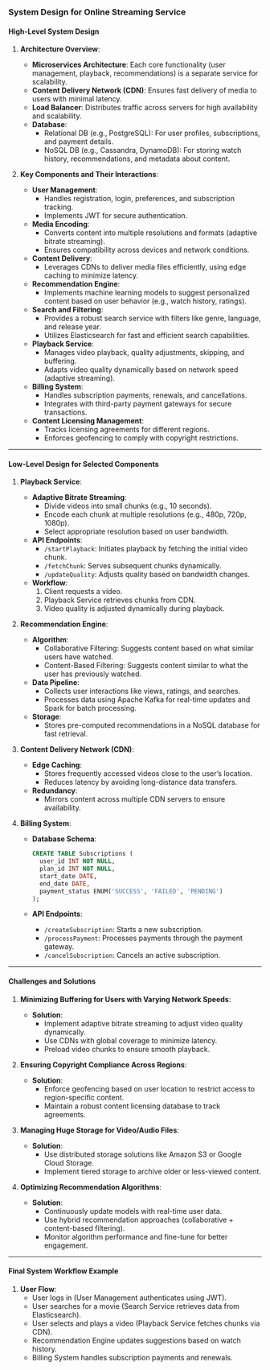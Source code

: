 ### **System Design for Online Streaming Service**

#### **High-Level System Design**

1.  **Architecture Overview**:
    
    -   **Microservices Architecture**: Each core functionality (user management, playback, recommendations) is a separate service for scalability.
    -   **Content Delivery Network (CDN)**: Ensures fast delivery of media to users with minimal latency.
    -   **Load Balancer**: Distributes traffic across servers for high availability and scalability.
    -   **Database**:
        -   Relational DB (e.g., PostgreSQL): For user profiles, subscriptions, and payment details.
        -   NoSQL DB (e.g., Cassandra, DynamoDB): For storing watch history, recommendations, and metadata about content.
2.  **Key Components and Their Interactions**:
    
    -   **User Management**:
        -   Handles registration, login, preferences, and subscription tracking.
        -   Implements JWT for secure authentication.
    -   **Media Encoding**:
        -   Converts content into multiple resolutions and formats (adaptive bitrate streaming).
        -   Ensures compatibility across devices and network conditions.
    -   **Content Delivery**:
        -   Leverages CDNs to deliver media files efficiently, using edge caching to minimize latency.
    -   **Recommendation Engine**:
        -   Implements machine learning models to suggest personalized content based on user behavior (e.g., watch history, ratings).
    -   **Search and Filtering**:
        -   Provides a robust search service with filters like genre, language, and release year.
        -   Utilizes Elasticsearch for fast and efficient search capabilities.
    -   **Playback Service**:
        -   Manages video playback, quality adjustments, skipping, and buffering.
        -   Adapts video quality dynamically based on network speed (adaptive streaming).
    -   **Billing System**:
        -   Handles subscription payments, renewals, and cancellations.
        -   Integrates with third-party payment gateways for secure transactions.
    -   **Content Licensing Management**:
        -   Tracks licensing agreements for different regions.
        -   Enforces geofencing to comply with copyright restrictions.

----------

#### **Low-Level Design for Selected Components**

1.  **Playback Service**:
    
    -   **Adaptive Bitrate Streaming**:
        -   Divide videos into small chunks (e.g., 10 seconds).
        -   Encode each chunk at multiple resolutions (e.g., 480p, 720p, 1080p).
        -   Select appropriate resolution based on user bandwidth.
    -   **API Endpoints**:
        -   `/startPlayback`: Initiates playback by fetching the initial video chunk.
        -   `/fetchChunk`: Serves subsequent chunks dynamically.
        -   `/updateQuality`: Adjusts quality based on bandwidth changes.
    -   **Workflow**:
        1.  Client requests a video.
        2.  Playback Service retrieves chunks from CDN.
        3.  Video quality is adjusted dynamically during playback.
2.  **Recommendation Engine**:
    
    -   **Algorithm**:
        -   Collaborative Filtering: Suggests content based on what similar users have watched.
        -   Content-Based Filtering: Suggests content similar to what the user has previously watched.
    -   **Data Pipeline**:
        -   Collects user interactions like views, ratings, and searches.
        -   Processes data using Apache Kafka for real-time updates and Spark for batch processing.
    -   **Storage**:
        -   Stores pre-computed recommendations in a NoSQL database for fast retrieval.
3.  **Content Delivery Network (CDN)**:
    
    -   **Edge Caching**:
        -   Stores frequently accessed videos close to the user’s location.
        -   Reduces latency by avoiding long-distance data transfers.
    -   **Redundancy**:
        -   Mirrors content across multiple CDN servers to ensure availability.
4.  **Billing System**:
    
    -   **Database Schema**:
        
        ```sql
        CREATE TABLE Subscriptions (
          user_id INT NOT NULL,
          plan_id INT NOT NULL,
          start_date DATE,
          end_date DATE,
          payment_status ENUM('SUCCESS', 'FAILED', 'PENDING')
        );
        
    -   **API Endpoints**:
        -   `/createSubscription`: Starts a new subscription.
        -   `/processPayment`: Processes payments through the payment gateway.
        -   `/cancelSubscription`: Cancels an active subscription.

----------

#### **Challenges and Solutions**

1.  **Minimizing Buffering for Users with Varying Network Speeds**:
    
    -   **Solution**:
        -   Implement adaptive bitrate streaming to adjust video quality dynamically.
        -   Use CDNs with global coverage to minimize latency.
        -   Preload video chunks to ensure smooth playback.
2.  **Ensuring Copyright Compliance Across Regions**:
    
    -   **Solution**:
        -   Enforce geofencing based on user location to restrict access to region-specific content.
        -   Maintain a robust content licensing database to track agreements.
3.  **Managing Huge Storage for Video/Audio Files**:
    
    -   **Solution**:
        -   Use distributed storage solutions like Amazon S3 or Google Cloud Storage.
        -   Implement tiered storage to archive older or less-viewed content.
4.  **Optimizing Recommendation Algorithms**:
    
    -   **Solution**:
        -   Continuously update models with real-time user data.
        -   Use hybrid recommendation approaches (collaborative + content-based filtering).
        -   Monitor algorithm performance and fine-tune for better engagement.

----------

#### **Final System Workflow Example**

1.  **User Flow**:
    -   User logs in (User Management authenticates using JWT).
    -   User searches for a movie (Search Service retrieves data from Elasticsearch).
    -   User selects and plays a video (Playback Service fetches chunks via CDN).
    -   Recommendation Engine updates suggestions based on watch history.
    -   Billing System handles subscription payments and renewals.